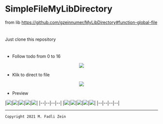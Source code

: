 # SimpleFileMyLibDirectory
 from lib https://github.com/gzeinnumer/MyLibDirectory#function-global-file

#
Just clone this repository
#
- Follow todo from 0 to 16

<p align="center">
  <img src="https://github.com/gzeinnumer/SimpleFolderMyLibDirectory/blob/master/preview/example1.jpg"/>
</p>

- Klik to direct to file

<p align="center">
  <img src="https://github.com/gzeinnumer/SimpleFolderMyLibDirectory/blob/master/preview/example2.jpg"/>
</p>

- Preview

|<img src="https://github.com/gzeinnumer/SimpleFolderMyLibDirectory/blob/master/preview/example3.jpg"/>|<img src="https://github.com/gzeinnumer/SimpleFolderMyLibDirectory/blob/master/preview/example4.jpg"/>|<img src="https://github.com/gzeinnumer/SimpleFolderMyLibDirectory/blob/master/preview/example5.jpg"/>|<img src="https://github.com/gzeinnumer/SimpleFolderMyLibDirectory/blob/master/preview/example6.jpg"/>|<img src="https://github.com/gzeinnumer/SimpleFolderMyLibDirectory/blob/master/preview/example7.jpg"/>|
|--|--|--|--|
|<img src="https://github.com/gzeinnumer/SimpleFolderMyLibDirectory/blob/master/preview/example8.jpg"/>|<img src="https://github.com/gzeinnumer/SimpleFolderMyLibDirectory/blob/master/preview/example9.jpg"/>|<img src="https://github.com/gzeinnumer/SimpleFolderMyLibDirectory/blob/master/preview/example10.jpg"/>|<img src="https://github.com/gzeinnumer/SimpleFolderMyLibDirectory/blob/master/preview/example11.jpg"/>|<img src="https://github.com/gzeinnumer/SimpleFolderMyLibDirectory/blob/master/preview/example12.jpg"/>|
|--|--|--|--|



---

```
Copyright 2021 M. Fadli Zein
```